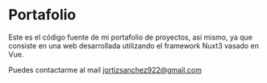 # Portafolio

Este es el código fuente de mi portafolio de proyectos, así mismo, ya que consiste en una web desarrollada utilizando el framework Nuxt3 vasado en Vue.

Puedes contactarme al mail jortizsanchez922@gmail.com
